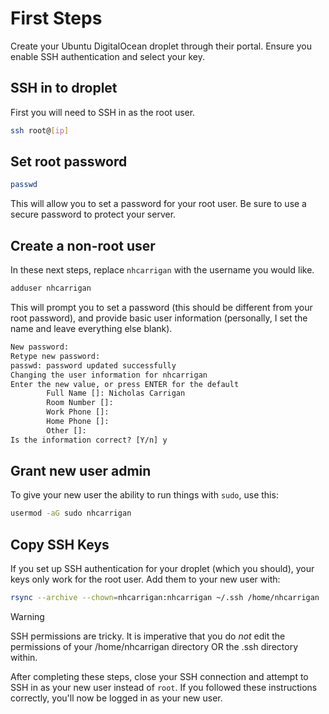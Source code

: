 # First Steps

Create your Ubuntu DigitalOcean droplet through their portal. Ensure you enable SSH authentication and select your key.

## SSH in to droplet

First you will need to SSH in as the root user.

```bash
ssh root@[ip]
```

## Set root password

```bash
passwd
```

This will allow you to set a password for your root user. Be sure to use a secure password to protect your server.

## Create a non-root user

In these next steps, replace `nhcarrigan` with the username you would like.

```bash
adduser nhcarrigan
```

This will prompt you to set a password (this should be different from your root password), and provide basic user information (personally, I set the name and leave everything else blank).

```txt
New password:
Retype new password:
passwd: password updated successfully
Changing the user information for nhcarrigan
Enter the new value, or press ENTER for the default
        Full Name []: Nicholas Carrigan
        Room Number []:
        Work Phone []:
        Home Phone []:
        Other []:
Is the information correct? [Y/n] y
```

## Grant new user admin

To give your new user the ability to run things with `sudo`, use this:

```bash
usermod -aG sudo nhcarrigan
```

## Copy SSH Keys

If you set up SSH authentication for your droplet (which you should), your keys only work for the root user. Add them to your new user with:

```bash
rsync --archive --chown=nhcarrigan:nhcarrigan ~/.ssh /home/nhcarrigan
```

> [!WARNING]
> SSH permissions are tricky. It is imperative that you do *not* edit the permissions of your /home/nhcarrigan directory OR the .ssh directory within.

After completing these steps, close your SSH connection and attempt to SSH in as your new user instead of `root`. If you followed these instructions correctly, you'll now be logged in as your new user.
